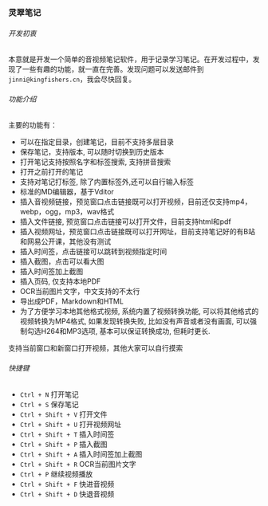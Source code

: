 ### 灵翠笔记

###### 开发初衷
本意就是开发一个简单的音视频笔记软件，用于记录学习笔记。在开发过程中，发现了一些有趣的功能，就一直在完善。发现问题可以发送邮件到`jinni@kingfishers.cn`，我会尽快回复。

###### 功能介绍

主要的功能有：
- 可以在指定目录，创建笔记，目前不支持多层目录
- 保存笔记，支持版本, 可以随时切换到历史版本
- 打开笔记支持按照名字和标签搜索, 支持拼音搜索
- 打开之前打开的笔记
- 支持对笔记打标签, 除了内置标签外,还可以自行输入标签
- 标准的MD编辑器，基于Vditor
- 插入音视频链接，预览窗口点击链接既可以打开视频，目前还仅支持mp4，webp，ogg，mp3，wav格式
- 插入文件链接, 预览窗口点击链接可以打开文件，目前支持html和pdf
- 插入视频网址，预览窗口点击链接既可以打开网址，目前支持笔记好的有B站和网易公开课，其他没有测试
- 插入时间签，点击链接可以跳转到视频指定时间
- 插入截图，点击可以看大图
- 插入时间签加上截图
- 插入页码, 仅支持本地PDF
- OCR当前图片文字，中文支持的不太行
- 导出成PDF，Markdown和HTML
- 为了方便学习本地其他格式视频, 系统内置了视频转换功能, 可以将其他格式的视频转换为MP4格式, 如果发现转换失败, 比如没有声音或者没有画面, 可以强制勾选H264和MP3选项, 基本可以保证转换成功, 但耗时更长.

支持当前窗口和新窗口打开视频，其他大家可以自行摸索

###### 快捷键

- `Ctrl + N` 打开笔记
- `Ctrl + S` 保存笔记
- `Ctrl + Shift + V` 打开文件
- `Ctrl + Shift + U` 打开视频网址
- `Ctrl + Shift + T` 插入时间签
- `Ctrl + Shift + P` 插入截图
- `Ctrl + Shift + A` 插入时间签加上截图
- `Ctrl + Shift + R` OCR当前图片文字
- `Ctrl + P` 继续视频播放
- `Ctrl + Shift + F` 快进音视频
- `Ctrl + Shift + D` 快退音视频
